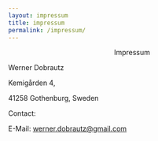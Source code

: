 ```yaml
---
layout: impressum
title: impressum
permalink: /impressum/
---
```


<p style="text-align: center;">
Impressum 

Werner Dobrautz

Kemigården 4,

41258 Gothenburg, Sweden

Contact:

E-Mail: werner.dobrautz@gmail.com
</p>
